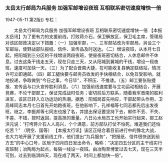 ### 太岳太行邮局为兵服务  加强军邮增设夜班  互相联系密切速度增快一倍

1947-05-11
第2版()
专栏：

　　太岳太行邮局为兵服务
    加强军邮增设夜班
    互相联系密切速度增快一倍
    【本报太岳讯】为了更有力的支援前线，打败蒋介石，保卫解放区，保卫毛主席，管理局对该区邮政决定以下措置：（一）加强军邮，一、三军邮站改为军邮局，另设三个军邮站，使野战部队报纸、信件、宣传品及时送达。（二）增设夜班，从本月七日起，把阳城到三分区的干线增设两段夜班，使昼夜班密切结合，人休息邮件不休息。过去这条干线走五天，现在只走三天，又从阳城到翼城的干线，增设一段夜班，速度可加快一天。（三）为了配合晋南大捷，在可能收复县确定联络站，情况许可立即通邮。（四）邮工腿快要与邮务员收发的手快相结合，以免互受影响，就地投递，争取做到“今日之事，今日毕”，不积压、不推诿。（五）邮工要张贴捷报、宣传品与口头宣传胜利消息。（六）加强前线速度要与立功运动相结合，开展竞赛，不论干部邮工，保证完成战时任务；密切前后方联系，随着我军晋南的胜利进军，该区已转入立功运动的热潮。据悉：阳城局首先响应，干部起带头作用，卫高峰同志本月七日首先开始跑夜班，在他影响下，孔祥福等七同志都先后出发夜班，继之，李振邦等七同志也报了名，并提出保证要坚持下去，邮件不丢、不失、不差、不错，按时返回，提高担的重量。八日沁水局员工也开始实行起来，邮工赵洪元说：“打垮蒋介石人人高兴，个个满意，前方部队打仗不怕死，难道我们还怕吃苦？”
                              （明空、国等）
    【本报太行讯】该区正结合着目前进行中的豫北大战，也大力地开展了支援前线工作，他们提出“为兵服务”，“把报纸、信件很快送到前方去”的中心口号，区局于四月四日发出命令，略称：“决定四五分区的主干线实行夜班制；冶陶局为起点，每隔一线设一夜班。由冶陶至博爱过去七天，现在三天半可到，过去到临淇四天，现在成了两天，时间上都加快一倍”。
